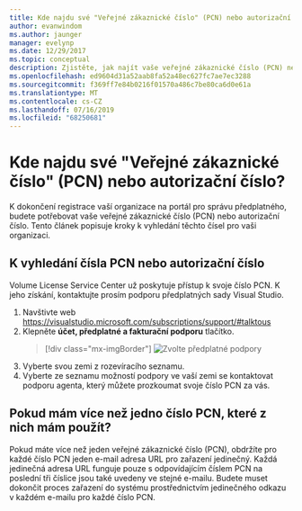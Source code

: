 ```yaml
---
title: Kde najdu své "Veřejné zákaznické číslo" (PCN) nebo autorizační číslo? | Dokumenty Microsoft
author: evanwindom
ms.author: jaunger
manager: evelynp
ms.date: 12/29/2017
ms.topic: conceptual
description: Zjistěte, jak najít vaše veřejné zákaznické číslo (PCN) nebo autorizační číslo
ms.openlocfilehash: ed9604d31a52aab8fa52a48ec627fc7ae7ec3288
ms.sourcegitcommit: f369ff7e84b0216f01570a486c7be80ca6d0e61a
ms.translationtype: MT
ms.contentlocale: cs-CZ
ms.lasthandoff: 07/16/2019
ms.locfileid: "68250681"
---
```

# <a name="how-do-i-locate-my-public-customer-number-pcn-or-authorization-number"></a>Kde najdu své "Veřejné zákaznické číslo" (PCN) nebo autorizační číslo?

K dokončení registrace vaší organizace na portál pro správu předplatného, budete potřebovat vaše veřejné zákaznické číslo (PCN) nebo autorizační číslo. Tento článek popisuje kroky k vyhledání těchto čísel pro vaši organizaci.

## <a name="to-locate-your-pcn-or-authorization-number"></a>K vyhledání čísla PCN nebo autorizační číslo

Volume License Service Center už poskytuje přístup k svoje číslo PCN.  K jeho získání, kontaktujte prosím podporu předplatných sady Visual Studio.
1. Navštivte web https://visualstudio.microsoft.com/subscriptions/support/#talktous
2. Klepněte **účet, předplatné a fakturační podporu** tlačítko.
    > [!div class="mx-imgBorder"]
    > ![Zvolte předplatné podpory](_img/vlsc/vlsc-pcn.png)
3. Vyberte svou zemi z rozevíracího seznamu.
4. Vyberte ze seznamu možností podpory ve vaší zemi se kontaktovat podporu agenta, který můžete prozkoumat svoje číslo PCN za vás.

## <a name="if-i-have-more-than-one-pcn-which-one-should-i-use"></a>Pokud mám více než jedno číslo PCN, které z nich mám použít?

Pokud máte více než jeden veřejné zákaznické číslo (PCN), obdržíte pro každé číslo PCN jeden e-mail adresa URL pro zařazení jedinečný. Každá jedinečná adresa URL funguje pouze s odpovídajícím číslem PCN na poslední tři číslice jsou také uvedeny ve stejné e-mailu. Budete muset dokončit proces zařazení do systému prostřednictvím jedinečného odkazu v každém e-mailu pro každé číslo PCN.
